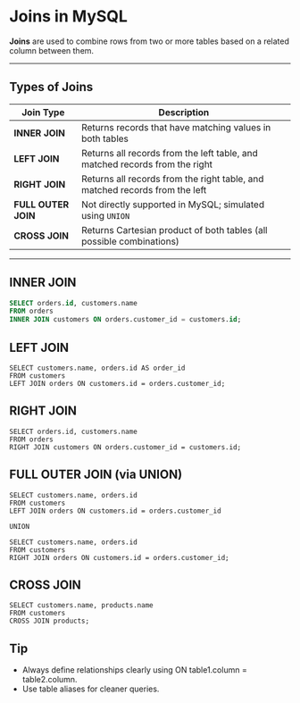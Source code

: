 # Joins in MySQL

**Joins** are used to combine rows from two or more tables based on a related column between them.

---

## Types of Joins

| Join Type     | Description |
|---------------|-------------|
| **INNER JOIN**     | Returns records that have matching values in both tables |
| **LEFT JOIN**      | Returns all records from the left table, and matched records from the right |
| **RIGHT JOIN**     | Returns all records from the right table, and matched records from the left |
| **FULL OUTER JOIN**| Not directly supported in MySQL; simulated using `UNION` |
| **CROSS JOIN**     | Returns Cartesian product of both tables (all possible combinations) |

---

## INNER JOIN

```sql
SELECT orders.id, customers.name
FROM orders
INNER JOIN customers ON orders.customer_id = customers.id;
```

## LEFT JOIN
```
SELECT customers.name, orders.id AS order_id
FROM customers
LEFT JOIN orders ON customers.id = orders.customer_id;
```

## RIGHT JOIN
```
SELECT orders.id, customers.name
FROM orders
RIGHT JOIN customers ON orders.customer_id = customers.id;
```

## FULL OUTER JOIN (via UNION)
```
SELECT customers.name, orders.id
FROM customers
LEFT JOIN orders ON customers.id = orders.customer_id

UNION

SELECT customers.name, orders.id
FROM customers
RIGHT JOIN orders ON customers.id = orders.customer_id;
```

## CROSS JOIN
```
SELECT customers.name, products.name
FROM customers
CROSS JOIN products;
```

## Tip
- Always define relationships clearly using ON table1.column = table2.column.
- Use table aliases for cleaner queries.
